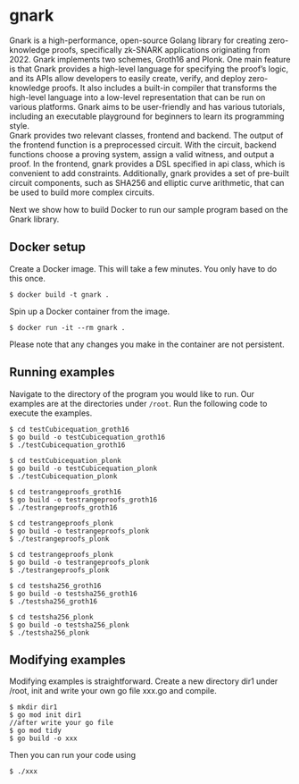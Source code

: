 # gnark

Gnark is a high-performance, open-source Golang library for creating zero-knowledge proofs, specifically zk-SNARK applications originating from 2022. Gnark implements two schemes, Groth16 and Plonk. One main feature is that Gnark provides a high-level language for specifying the proof’s logic, and its APIs allow developers to easily create, verify, and deploy zero-knowledge proofs. It also includes a built-in compiler that transforms the high-level language into a low-level representation that can be run on various platforms. Gnark aims to be user-friendly and has various tutorials, including an executable playground for beginners to learn its programming style.  
Gnark provides two relevant classes, frontend and backend. The output of the frontend function is a preprocessed circuit. With the circuit, backend functions choose a proving system, assign a valid witness, and output a proof. In the frontend, gnark provides a DSL specified in api class, which is convenient to add constraints. Additionally, gnark provides a set of pre-built circuit components, such as SHA256 and elliptic curve arithmetic, that can be used to build more complex circuits. 

Next we show how to build Docker to run our sample program based on the Gnark library.

## Docker setup

Create a Docker image. This will take a few minutes. You only have to do 
this once.
```
$ docker build -t gnark .
```

Spin up a Docker container from the image.
```
$ docker run -it --rm gnark .
```

Please note that any changes you make in the container are not persistent. 

## Running examples

Navigate to the directory of the program you would like to run.
Our examples are at the directories under `/root`.
Run the following code to execute the examples.
```
$ cd testCubicequation_groth16  
$ go build -o testCubicequation_groth16
$ ./testCubicequation_groth16
```

```
$ cd testCubicequation_plonk
$ go build -o testCubicequation_plonk
$ ./testCubicequation_plonk
```

```
$ cd testrangeproofs_groth16
$ go build -o testrangeproofs_groth16
$ ./testrangeproofs_groth16
```

```
$ cd testrangeproofs_plonk
$ go build -o testrangeproofs_plonk
$ ./testrangeproofs_plonk
```

```
$ cd testrangeproofs_plonk
$ go build -o testrangeproofs_plonk
$ ./testrangeproofs_plonk
```

```
$ cd testsha256_groth16
$ go build -o testsha256_groth16    
$ ./testsha256_groth16
```

```
$ cd testsha256_plonk
$ go build -o testsha256_plonk
$ ./testsha256_plonk
```

## Modifying examples
Modifying examples is straightforward. 
Create a new directory dir1 under /root, init and write your own go file xxx.go and compile.
```
$ mkdir dir1
$ go mod init dir1
//after write your go file
$ go mod tidy
$ go build -o xxx
```
Then you can run your code using
```
$ ./xxx
```


